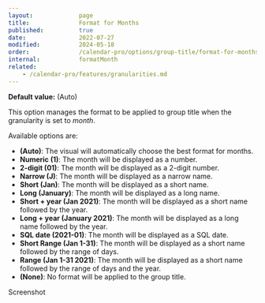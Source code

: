 ```yaml
---
layout:             page
title:              Format for Months
published:          true
date:               2022-07-27
modified:           2024-05-18
order:              /calendar-pro/options/group-title/format-for-months
internal:           formatMonth
related:
    - /calendar-pro/features/granularities.md
---
```

**Default value:** (Auto)

This option manages the format to be applied to group title when the granularity is set to *month*.

Available options are:

- **(Auto)**: The visual will automatically choose the best format for months.
- **Numeric (1)**: The month will be displayed as a number.
- **2-digit (01)**: The month will be displayed as a 2-digit number.
- **Narrow (J)**: The month will be displayed as a narrow name.
- **Short (Jan)**: The month will be displayed as a short name.
- **Long (January)**: The month will be displayed as a long name.
- **Short + year (Jan 2021)**: The month will be displayed as a short name followed by the year.
- **Long + year (January 2021)**: The month will be displayed as a long name followed by the year.
- **SQL date (2021-01)**: The month will be displayed as a SQL date.
- **Short Range (Jan 1-31)**: The month will be displayed as a short name followed by the range of days.
- **Range (Jan 1-31 2021)**: The month will be displayed as a short name followed by the range of days and the year.
- **(None)**: No format will be applied to the group title.

<todo>Screenshot</todo>